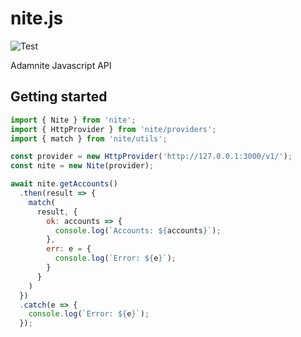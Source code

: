 # nite.js

![Test](https://github.com/Adamnite/nite.js/actions/workflows/test.yml/badge.svg)

Adamnite Javascript API

## Getting started

```js
import { Nite } from 'nite';
import { HttpProvider } from 'nite/providers';
import { match } from 'nite/utils';

const provider = new HttpProvider('http://127.0.0.1:3000/v1/');
const nite = new Nite(provider);

await nite.getAccounts()
  .then(result => {
    match(
      result, {
        ok: accounts => {
          console.log(`Accounts: ${accounts}`);
        },
        err: e = {
          console.log(`Error: ${e}`);
        }
      }
    )
  })
  .catch(e => {
    console.log(`Error: ${e}`);
  });
```